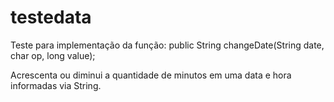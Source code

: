 # testedata

Teste para implementação da função: public String changeDate(String date, char op, long value);

Acrescenta ou diminui a quantidade de minutos em uma data e hora informadas via String.
